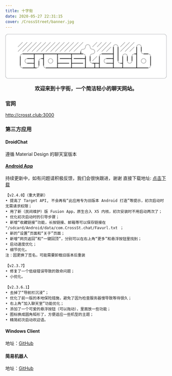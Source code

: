 ```yaml
---
title: 十字街
date: 2020-05-27 22:31:15
cover: /CrossStreet/banner.jpg
---
```

![](/CrossStreet/logo.png)
<font size=3><center>**欢迎来到十字街，一个简洁轻小的聊天网站。**</center></font>
### 官网
<font color=Aqua>http://crosst.club:3000 </font>
### 第三方应用
#### DroidChat
遵循 Material Design 的聊天室版本

#### [Android App](https://pastebin.com/raw/SRjsN5cN)
持续更新中，如有问题请积极反馈，我们会很快跟进，谢谢
直接下载地址: [点击下载](https://cross-street.coding.net/api/share/download/73b81cfe-0355-4f24-a1cd-e5bea516bbfa)

``` log UpdateLog https://blog.anotia.top/CrossStreet 十字街相关资源集合页
【v2.4.0】（重大更新）
• 提高了 Target API, 不会再有“此应用专为旧版本 Android 打造”等提示，初次启动时无需请求权限；
• 用了新（民间维护）版 Fusion App，原生合入 X5 内核，初次安装时不用启动两次了；
• 优化初次启动时的引导步骤；
• 新增“收藏链接”功能，长按链接、邮箱等可以保存链接在 "/sdcard/Android/data/com.CrossSt.chat/Favurl.txt ；
• 新的“设置”页面和“关于”页面；
• 新增“网页返回”和“一键回顶”，分别可以在右上角“更多”和悬浮按钮里找到；
• 启动速度优化；
• 细节优化。
注：因更换了签名，可能需要卸载旧版本后重装
 
【v2.3.7】
• 修复了一个低级错误导致的致命问题；
• 小优化。
 
【v2.3.6.1】
• 去掉了“导航栏沉浸”；
• 优化了前一版的本地保险措施，避免了因为检查服务器慢导致等待很久；
• 右上角“加入聊天室”功能优化；
• 添加了一个可爱的悬浮按钮（可以拖动），里面放一些功能；
• 图标换成圆角矩形了，方便适应一些机型的主题；
• 精简初次启动欢迎语。
```
#### Windows Client
地址：[GitHub](https://github.com/LanceLiang2018/ChatClient)

#### 简易机器人
地址：[GitHub](https://github.com/WoodenBlock/SimpleBot)